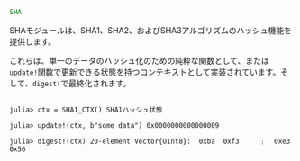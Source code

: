 ```julia
SHA
```

SHAモジュールは、SHA1、SHA2、およびSHA3アルゴリズムのハッシュ機能を提供します。

これらは、単一のデータのハッシュ化のための純粋な関数として、または`update!`関数で更新できる状態を持つコンテキストとして実装されています。そして、`digest!`で最終化されます。

```julia-repl julia> sha1(b"some data") 20-element Vector{UInt8}:  0xba  0xf3     ⋮  0xe3  0x56

julia> ctx = SHA1_CTX() SHA1ハッシュ状態

julia> update!(ctx, b"some data") 0x0000000000000009

julia> digest!(ctx) 20-element Vector{UInt8}:  0xba  0xf3     ⋮  0xe3  0x56
```
